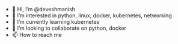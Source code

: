- 👋 Hi, I’m @deveshmanish
- 👀 I’m interested in python, linux, docker, kubernetes, networking
- 🌱 I’m currently learning kubernetes
- 💞️ I’m looking to collaborate on python, docker
- 📫 How to reach me 

<!---
deveshmanish/deveshmanish is a ✨ special ✨ repository because its `README.md` (this file) appears on your GitHub profile.
You can click the Preview link to take a look at your changes.
--->
